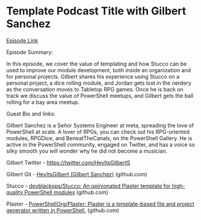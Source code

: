 # Template Podcast Title with Gilbert Sanchez

[Episode Link](https://powershellpodcast.podbean.com/e/template-podcast-title-with-gilbert-sanchez/)

Episode Summary:

In this episode, we cover the value of templating and how Stucco can be used to improve our module development, both inside an organization and for personal projects. Gilbert shares his experience using Stucco on a personal project, a dice rolling module, and Jordan gets lost in the nerdery as the conversation moves to Tabletop RPG games. Once he is back on track we discuss the value of PowerShell meetups, and Gilbert gets the ball rolling for a bay area meetup. 

 

Guest Bio and links:

Gilbert Sanchez is a Señor Systems Engineer at meta, spreading the love of PowerShell at scale. A lover of RPGs, you can check out his RPG-oriented modules,  RPGDice, and BeneatTheCanals, on the PowerShell Gallery. He is active in the PowerShell community, engaged on Twitter, and has a voice so silky smooth you will wonder why he did not become a musician.

 

Gilbert Twitter - https://twitter.com/HeyItsGilbertS 

Gilbert Git - [HeyItsGilbert (Gilbert Sanchez)](https://github.com/HeyItsGilbert) (github.com)

Stucco - [devblackops/Stucco: An opinionated Plaster template for high-quality PowerShell modules](https://github.com/devblackops/Stucco) (github.com) 

Plaster - [PowerShellOrg/Plaster: Plaster is a template-based file and project generator written in PowerShell.](https://github.com/PowerShellOrg/Plaster) (github.com) 
